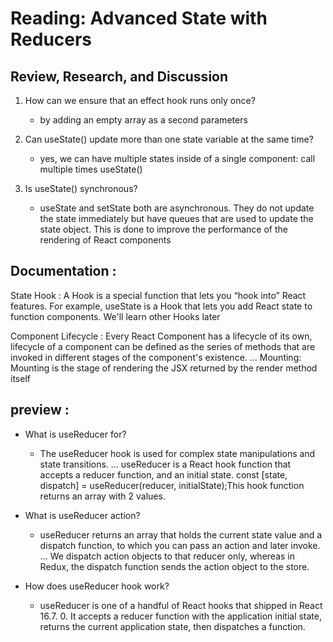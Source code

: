 # Reading: Advanced State with Reducers
## Review, Research, and Discussion
1. How can we ensure that an effect hook runs only once?
   -  by adding an empty array as a second parameters
2. Can useState() update more than one state variable at the same time?
   - yes, we can have multiple states inside of a single component: call multiple times useState()

3. Is useState() synchronous?
    - useState and setState both are asynchronous. They do not update the state immediately but have queues that are used to update the state object. This is done to improve the performance of the rendering of React components

 ## Documentation : 
State Hook
: A Hook is a special function that lets you “hook into” React features. For example, useState is a Hook that lets you add React state to function components. We'll learn other Hooks later

Component Lifecycle
: Every React Component has a lifecycle of its own, lifecycle of a component can be defined as the series of methods that are invoked in different stages of the component's existence. ... Mounting: Mounting is the stage of rendering the JSX returned by the render method itself

## preview :

* What is useReducer for?
    - The useReducer hook is used for complex state manipulations and state transitions. ... useReducer is a React hook function that accepts a reducer function, and an initial state. const [state, dispatch] = useReducer(reducer, initialState);This hook function returns an array with 2 values.

* What is useReducer action?
    - useReducer returns an array that holds the current state value and a dispatch function, to which you can pass an action and later invoke. ... We dispatch action objects to that reducer only, whereas in Redux, the dispatch function sends the action object to the store.

* How does useReducer hook work?
    - useReducer is one of a handful of React hooks that shipped in React 16.7. 0. It accepts a reducer function with the application initial state, returns the current application state, then dispatches a function.